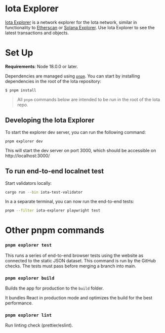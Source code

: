 # Iota Explorer

[Iota Explorer](https://explorer.iota.io/) is a network explorer for the Iota network, similar in functionality to [Etherscan](https://etherscan.io/) or [Solana Explorer](https://explorer.solana.com/). Use Iota Explorer to see the latest transactions and objects.

# Set Up

**Requirements**: Node 18.0.0 or later.

Dependencies are managed using [`pnpm`](https://pnpm.io/). You can start by installing dependencies in the root of the Iota repository:

```
$ pnpm install
```

> All `pnpm` commands below are intended to be run in the root of the Iota repo.

## Developing the Iota Explorer

To start the explorer dev server, you can run the following command:

```
pnpm explorer dev
```

This will start the dev server on port 3000, which should be accessible on http://localhost:3000/

## To run end-to-end localnet test

Start validators locally:

```bash
cargo run --bin iota-test-validator
```

In a a separate terminal, you can now run the end-to-end tests:

```bash
pnpm --filter iota-explorer playwright test
```

# Other pnpm commands

### `pnpm explorer test`

This runs a series of end-to-end browser tests using the website as connected to the static JSON dataset. This command is run by the GitHub checks. The tests must pass before merging a branch into main.

### `pnpm explorer build`

Builds the app for production to the `build` folder.

It bundles React in production mode and optimizes the build for the best performance.

### `pnpm explorer lint`

Run linting check (prettier/eslint).
